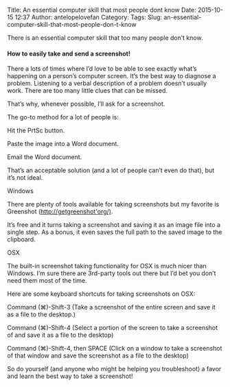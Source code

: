 Title: An essential computer skill that most people dont know
Date: 2015-10-15 12:37
Author: antelopelovefan
Category: 
Tags: 
Slug: an-essential-computer-skill-that-most-people-don-t-know

There is an essential computer skill that too many people don’t know.

#### How to easily take and send a screenshot!

There a lots of times where I’d love to be able to see exactly what’s happening on a person’s computer screen. It’s the best way to diagnose a problem. Listening to a verbal description of a problem doesn’t usually work. There are too many little clues that can be missed.

That’s why, whenever possible, I’ll ask for a screenshot.

The go-to method for a lot of people is:

Hit the PrtSc button.

Paste the image into a Word document.

Email the Word document.

That’s an acceptable solution (and a lot of people can’t even do that), but it’s not ideal.

Windows

There are plenty of tools available for taking screenshots but my favorite is Greenshot ([http://getgreenshot'org/)](http://getgreenshot.org/).

It’s free and it turns taking a screenshot and saving it as an image file into a single step. As a bonus, it even saves the full path to the saved image to the clipboard.

OSX

The built-in screenshot taking functionality for OSX is much nicer than Windows. I’m sure there are 3rd-party tools out there but I’d bet you don’t need them most of the time.

Here are some keyboard shortcuts for taking screenshots on OSX:

Command (⌘)-Shift-3 (Take a screenshot of the entire screen and save it as a file to the desktop.)

Command (⌘)-Shift-4 (Select a portion of the screen to take a screenshot of and save it as a file to the desktop)

Command (⌘)-Shift-4, then SPACE (Click on a window to take a screenshot of that window and save the screenshot as a file to the desktop)

So do yourself (and anyone who might be helping you troubleshoot) a favor and learn the best way to take a screenshot!

